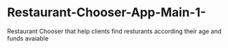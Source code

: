 # Restaurant-Chooser-App-Main-1-
Restaurant Chooser that help clients find resturants according their age and funds avaiable
